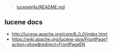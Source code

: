 
> [luceneV4x/README.md](../luceneV4x/README.md)
>

## lucene docs

- <http://lucene.apache.org/core/8_0_0/index.html>
- <https://wiki.apache.org/lucene-java/FrontPage?action=show&redirect=FrontPageEN>

